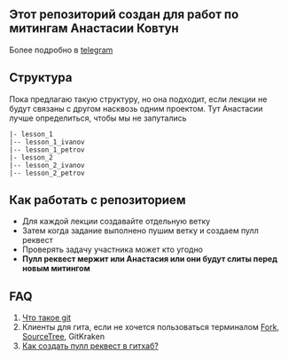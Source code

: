 ## Этот репозиторий создан для работ по митингам Анастасии Ковтун

Более подробно в [telegram](https://t.me/iOS_lesson)

## Структура

Пока предлагаю такую структуру, но она подходит, если лекции не будут связаны с другом насквозь одним проектом. Тут Анастасии лучше определиться, чтобы мы не запутались

```
|- lesson_1
|-- lesson_1_ivanov
|-- lesson_1_petrov
|- lesson_2
|-- lesson_2_ivanov
|-- lesson_2_petrov
```

## Как работать с репозиторием

- Для каждой лекции создавайте отдельную ветку
- Затем когда задание выполнено пушим ветку и создаем пулл реквест
- Проверять задачу участника может кто угодно
- **Пулл реквест мержит или Анастасия или они будут слиты перед новым митингом**

## FAQ

1. [Что такое git](https://git-scm.com/book/ru/v2/Введение-Основы-Git)
2. Клиенты для гита, если не хочется пользоваться терминалом [Fork](https://fork.dev), [SourceTree](https://www.sourcetreeapp.com), GitKraken
3. [Как создать пулл реквест в гитхаб?](https://docs.github.com/en/github/collaborating-with-issues-and-pull-requests/creating-a-pull-request)
